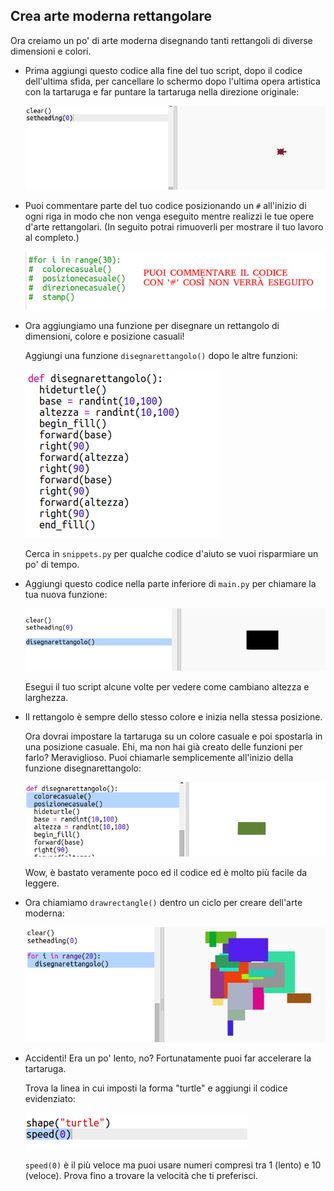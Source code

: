 ## Crea arte moderna rettangolare

Ora creiamo un po' di arte moderna disegnando tanti rettangoli di diverse dimensioni e colori.

+ Prima aggiungi questo codice alla fine del tuo script, dopo il codice dell'ultima sfida, per cancellare lo schermo dopo l'ultima opera artistica con la tartaruga e far puntare la tartaruga nella direzione originale:
    
    ![screenshot](images/modern-reset.png)

+ Puoi commentare parte del tuo codice posizionando un `#` all'inizio di ogni riga in modo che non venga eseguito mentre realizzi le tue opere d'arte rettangolari. (In seguito potrai rimuoverli per mostrare il tuo lavoro al completo.)
    
    ![screenshot](images/modern-comment.png)

+ Ora aggiungiamo una funzione per disegnare un rettangolo di dimensioni, colore e posizione casuali!
    
    Aggiungi una funzione `disegnarettangolo()` dopo le altre funzioni:
    
    ![screenshot](images/modern-rect-function.png)
    
    Cerca in `snippets.py` per qualche codice d'aiuto se vuoi risparmiare un po' di tempo.

+ Aggiungi questo codice nella parte inferiore di `main.py` per chiamare la tua nuova funzione:
    
    ![screenshot](images/modern-call-rect.png)
    
    Esegui il tuo script alcune volte per vedere come cambiano altezza e larghezza.

+ Il rettangolo è sempre dello stesso colore e inizia nella stessa posizione.
    
    Ora dovrai impostare la tartaruga su un colore casuale e poi spostarla in una posizione casuale. Ehi, ma non hai già creato delle funzioni per farlo? Meraviglioso. Puoi chiamarle semplicemente all'inizio della funzione disegnarettangolo:
    
    ![screenshot](images/modern-random-rect.png)
    
    Wow, è bastato veramente poco ed il codice ed è molto più facile da leggere.

+ Ora chiamiamo `drawrectangle()` dentro un ciclo per creare dell'arte moderna:
    
    ![screenshot](images/modern-rect-art.png)

+ Accidenti! Era un po' lento, no? Fortunatamente puoi far accelerare la tartaruga.
    
    Trova la linea in cui imposti la forma "turtle" e aggiungi il codice evidenziato:
    
    ![screenshot](images/modern-speed.png)
    
    `speed(0)` è il più veloce ma puoi usare numeri compresi tra 1 (lento) e 10 (veloce). Prova fino a trovare la velocità che ti preferisci.